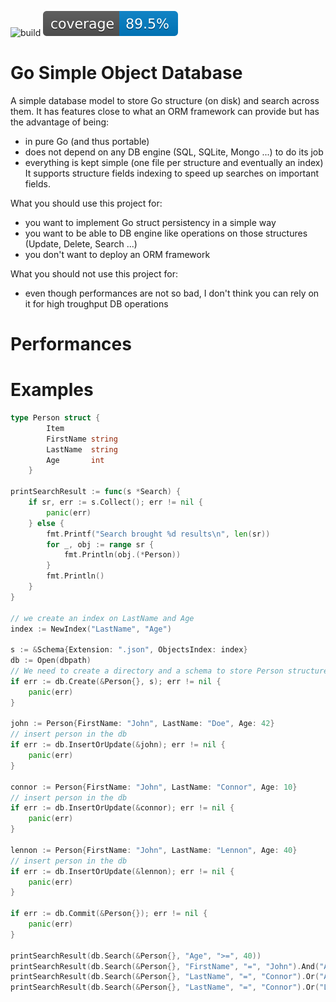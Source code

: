 ![build](https://github.com/0xrawsec/sod/actions/workflows/go.yml/badge.svg)
![coverage](https://raw.githubusercontent.com/0xrawsec/sod/master/.github/coverage/badge.svg)

# Go Simple Object Database

A simple database model to store Go structure (on disk) and search across them.
It has features close to what an ORM framework can provide but has the advantage of being:
 * in pure Go (and thus portable)
 * does not depend on any DB engine (SQL, SQLite, Mongo ...) to do its job
 * everything is kept simple (one file per structure and eventually an index)
It supports structure fields indexing to speed up searches on important fields.

What you should use this project for:
 * you want to implement Go struct persistency in a simple way
 * you want to be able to DB engine like operations on those structures (Update, Delete, Search ...)
 * you don't want to deploy an ORM framework

What you should not use this project for:
 * even though performances are not so bad, I don't think you can rely on it for high troughput DB operations

# Performances



# Examples

```go
type Person struct {
		Item
		FirstName string
		LastName  string
		Age       int
	}

printSearchResult := func(s *Search) {
    if sr, err := s.Collect(); err != nil {
        panic(err)
    } else {
        fmt.Printf("Search brought %d results\n", len(sr))
        for _, obj := range sr {
            fmt.Println(obj.(*Person))
        }
        fmt.Println()
    }
}

// we create an index on LastName and Age
index := NewIndex("LastName", "Age")

s := &Schema{Extension: ".json", ObjectsIndex: index}
db := Open(dbpath)
// We need to create a directory and a schema to store Person structures
if err := db.Create(&Person{}, s); err != nil {
    panic(err)
}

john := Person{FirstName: "John", LastName: "Doe", Age: 42}
// insert person in the db
if err := db.InsertOrUpdate(&john); err != nil {
    panic(err)
}

connor := Person{FirstName: "John", LastName: "Connor", Age: 10}
// insert person in the db
if err := db.InsertOrUpdate(&connor); err != nil {
    panic(err)
}

lennon := Person{FirstName: "John", LastName: "Lennon", Age: 40}
// insert person in the db
if err := db.InsertOrUpdate(&lennon); err != nil {
    panic(err)
}

if err := db.Commit(&Person{}); err != nil {
    panic(err)
}

printSearchResult(db.Search(&Person{}, "Age", ">=", 40))
printSearchResult(db.Search(&Person{}, "FirstName", "=", "John").And("Age", "<", 42))
printSearchResult(db.Search(&Person{}, "LastName", "=", "Connor").Or("Age", "<", 128))
printSearchResult(db.Search(&Person{}, "LastName", "=", "Connor").Or("LastName", "=", "Doe"))
```
